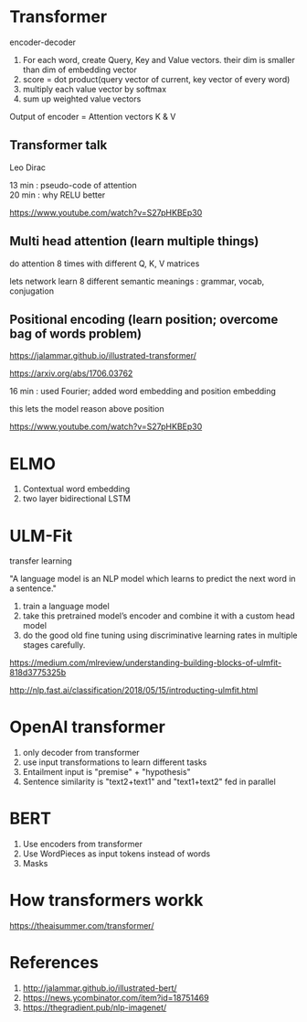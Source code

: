 
# Transformer

encoder-decoder

1. For each word, create Query, Key and Value vectors. their dim is smaller than dim of embedding vector
2. score = dot product(query vector of current, key vector of every word)
3. multiply each value vector by softmax
4. sum up weighted value vectors

Output of encoder = Attention vectors K & V

## Transformer talk

Leo Dirac 

13 min : pseudo-code of attention  
20 min : why RELU better

https://www.youtube.com/watch?v=S27pHKBEp30

## Multi head attention (learn multiple things)

do attention 8 times with different Q, K, V matrices  

lets network learn 8 different semantic meanings : grammar, vocab, conjugation  

## Positional encoding (learn position; overcome bag of words problem)

https://jalammar.github.io/illustrated-transformer/

https://arxiv.org/abs/1706.03762

16 min : used Fourier; added word embedding and position embedding

this lets the model reason above position

https://www.youtube.com/watch?v=S27pHKBEp30

# ELMO

1. Contextual word embedding
2. two layer bidirectional LSTM

# ULM-Fit

transfer learning

"A language model is an NLP model which learns to predict the next word in a sentence."

1. train a language model 
2. take this pretrained model’s encoder and combine it with a custom head model
3. do the good old fine tuning using discriminative learning rates in multiple stages carefully.

https://medium.com/mlreview/understanding-building-blocks-of-ulmfit-818d3775325b

http://nlp.fast.ai/classification/2018/05/15/introducting-ulmfit.html

# OpenAI transformer

1. only decoder from transformer
2. use input transformations to learn different tasks
3. Entailment input is "premise" + "hypothesis"
4. Sentence similarity is "text2+text1" and "text1+text2" fed in parallel

# BERT

1. Use encoders from transformer
2. Use WordPieces as input tokens instead of words
3. Masks


# How transformers workk

https://theaisummer.com/transformer/


# References

1. http://jalammar.github.io/illustrated-bert/
2.  https://news.ycombinator.com/item?id=18751469
3. https://thegradient.pub/nlp-imagenet/
